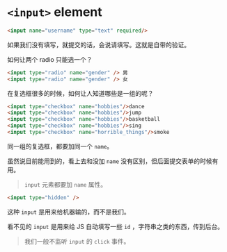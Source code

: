 # `<input>` element

```html
<input name="username" type="text" required/>
```

如果我们没有填写，就提交的话，会说请填写。这就是自带的验证。

如何让两个 radio 只能选一个？

```html
<input type="radio" name="gender" /> 男
<input type="radio" name="gender" /> 女
```

在复选框很多的时候，如何让人知道哪些是一组的呢？

```html
<input type="checkbox" name="hobbies"/>dance 
<input type="checkbox" name="hobbies"/>jump
<input type="checkbox" name="hobbies"/>basketball 
<input type="checkbox" name="hobbies"/>sing
<input type="checkbox" name="horrible_things"/>smoke
```

同一组的复选框，都要加同一个 `name`。

虽然说目前能用到的，看上去和没加 `name` 没有区别，但后面提交表单的时候有用。

> `input` 元素都要加 `name` 属性。

```html
<input type="hidden" /> 
```

这种 `input` 是用来给机器输的，而不是我们。

看不见的 `input` 是用来给 JS 自动填写一些 `id` ，字符串之类的东西，传到后台。

> 我们一般不监听 `input` 的 `click` 事件。